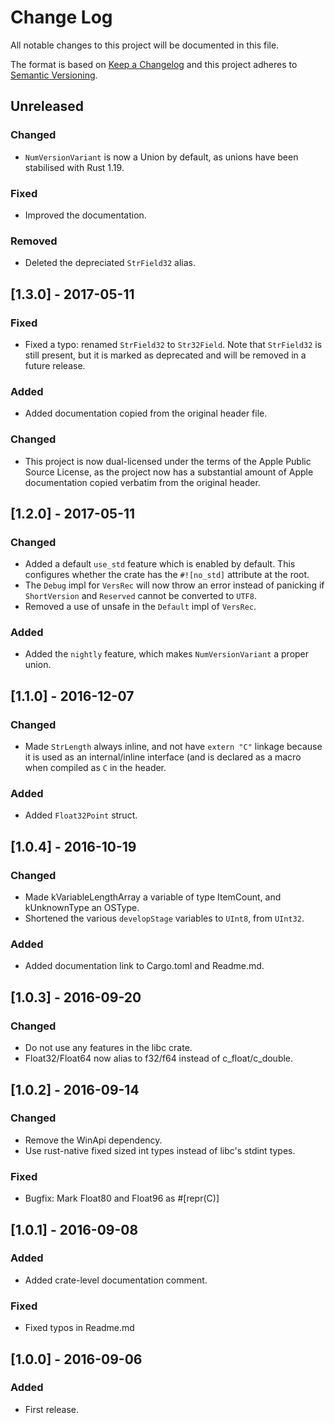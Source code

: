 # Change Log
All notable changes to this project will be documented in this file.

The format is based on [Keep a Changelog](http://keepachangelog.com/) 
and this project adheres to [Semantic Versioning](http://semver.org/).

## Unreleased
### Changed
- `NumVersionVariant` is now a Union by default, as unions have been stabilised with Rust 1.19.

### Fixed
- Improved the documentation.

### Removed
- Deleted the depreciated `StrField32` alias.

## [1.3.0] - 2017-05-11
### Fixed
- Fixed a typo: renamed `StrField32` to `Str32Field`. Note that `StrField32` is still present,
  but it is marked as deprecated and will be removed in a future release.

### Added
- Added documentation copied from the original header file.

### Changed
- This project is now dual-licensed under the terms of the Apple Public Source License,
  as the project now has a substantial amount of Apple documentation copied verbatim
  from the original header.

## [1.2.0] - 2017-05-11
### Changed
- Added a default `use_std` feature which is enabled by default. This configures
  whether the crate has the `#![no_std]` attribute at the root.
- The `Debug` impl for `VersRec` will now throw an error instead of panicking if
  `ShortVersion` and `Reserved` cannot be converted to `UTF8`.
- Removed a use of unsafe in the `Default` impl of `VersRec`.

### Added
- Added the `nightly` feature, which makes `NumVersionVariant` a proper union.

## [1.1.0] - 2016-12-07
### Changed
- Made `StrLength` always inline, and not have `extern "C"` linkage because
  it is used as an internal/inline interface (and is declared as a macro when
  compiled as `C` in the header.

### Added
- Added `Float32Point` struct.

## [1.0.4] - 2016-10-19
### Changed
- Made kVariableLengthArray a variable of type ItemCount, and kUnknownType
  an OSType.
- Shortened the various `developStage` variables to `UInt8`, from `UInt32`.

### Added
- Added documentation link to Cargo.toml and Readme.md.

## [1.0.3] - 2016-09-20
### Changed
- Do not use any features in the libc crate.
- Float32/Float64 now alias to f32/f64 instead of c_float/c_double.

## [1.0.2] - 2016-09-14
### Changed
- Remove the WinApi dependency.
- Use rust-native fixed sized int types instead of libc's stdint types.

### Fixed

- Bugfix: Mark Float80 and Float96 as #[repr(C)]

## [1.0.1] - 2016-09-08
### Added
- Added crate-level documentation comment.

### Fixed
- Fixed typos in Readme.md

## [1.0.0] - 2016-09-06
### Added
- First release.

